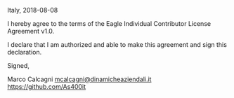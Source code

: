 Italy, 2018-08-08

I hereby agree to the terms of the Eagle Individual Contributor License
Agreement v1.0.

I declare that I am authorized and able to make this agreement and sign this
declaration.

Signed,

Marco Calcagni mcalcagni@dinamicheaziendali.it https://github.com/As400it
